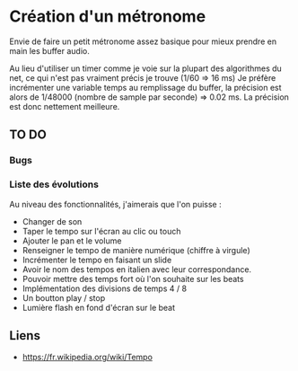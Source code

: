 # Création d'un métronome

Envie de faire un petit métronome assez basique pour mieux prendre en main les buffer audio.

Au lieu d'utiliser un timer comme je voie sur la plupart des algorithmes du net, ce qui n'est pas vraiment précis je trouve (1/60 => 16 ms) 
Je préfère incrémenter une variable temps au remplissage du buffer, la précision est alors de 1/48000 (nombre de sample par seconde) => 0.02 ms.
La précision est donc nettement meilleure.

## TO DO

### Bugs 


### Liste des évolutions

Au niveau des fonctionnalités, j'aimerais que l'on puisse : 
- Changer de son
- Taper le tempo sur l'écran au clic ou touch
- Ajouter le pan et le volume
- Renseigner le tempo de manière numérique (chiffre à virgule)
- Incrémenter le tempo en faisant un slide
- Avoir le nom des tempos en italien avec leur correspondance.
- Pouvoir mettre des temps fort où l'on souhaite sur les beats
- Implémentation des divisions de temps 4 / 8 
- Un boutton play / stop
- Lumière flash en fond d'écran sur le beat


## Liens 
- https://fr.wikipedia.org/wiki/Tempo
